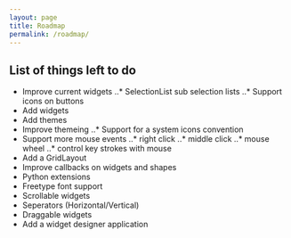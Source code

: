 ```yaml
---
layout: page
title: Roadmap
permalink: /roadmap/
---
```


List of things left to do
-------------------------
* Improve current widgets
..* SelectionList sub selection lists
..* Support icons on buttons
* Add widgets
* Add themes
* Improve themeing
..* Support for a system icons convention
* Support more mouse events
..* right click
..* middle click
..* mouse wheel
..* control key strokes with mouse
* Add a GridLayout
* Improve callbacks on widgets and shapes
* Python extensions
* Freetype font support
* Scrollable widgets
* Seperators (Horizontal/Vertical)
* Draggable widgets
* Add a widget designer application
